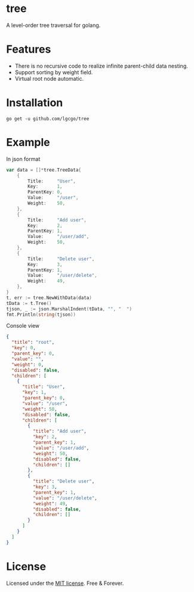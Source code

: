 # tree
A level-order tree traversal for golang.

# Features
- There is no recursive code to realize infinite parent-child data nesting.
- Support sorting by weight field.
- Virtual root node automatic.

# Installation
`go get -u github.com/lgcgo/tree`

# Example
In json format
````go
var data = []*tree.TreeData{
    {
        Title:     "User",
        Key:       1,
        ParentKey: 0,
        Value:     "/user",
        Weight:    50,
    },
    {
        Title:     "Add user",
        Key:       2,
        ParentKey: 1,
        Value:     "/user/add",
        Weight:    50,
    },
    {
        Title:     "Delete user",
        Key:       3,
        ParentKey: 1,
        Value:     "/user/delete",
        Weight:    49,
    },
}
t, err := tree.NewWithData(data)
tData := t.Tree()
tjson, _ := json.MarshalIndent(tData, "", "  ")
fmt.Println(string(tjson))
````

Console view
```json
{
  "title": "root",
  "key": 0,
  "parent_key": 0,
  "value": "",
  "weight": 0,
  "disabled": false,
  "children": [
    {
      "title": "User",
      "key": 1,
      "parent_key": 0,
      "value": "/user",
      "weight": 50,
      "disabled": false,
      "children": [
        {
          "title": "Add user",
          "key": 2,
          "parent_key": 1,
          "value": "/user/add",
          "weight": 50,
          "disabled": false,
          "children": []
        },
        {
          "title": "Delete user",
          "key": 3,
          "parent_key": 1,
          "value": "/user/delete",
          "weight": 49,
          "disabled": false,
          "children": []
        }
      ]
    }
  ]
}
```

# License
Licensed under the [MIT license](LICENSE). Free & Forever.
